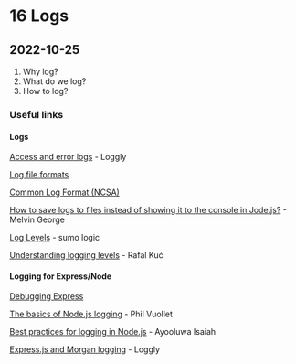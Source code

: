 # 16 Logs

## 2022-10-25

1. Why log?
2. What do we log?
3. How to log?

### Useful links

#### Logs

[Access and error logs](https://www.loggly.com/ultimate-guide/access-and-error-logs/) - Loggly

[Log file formats](https://publib.boulder.ibm.com/tividd/td/ITWSA/ITWSA_info45/en_US/HTML/guide/c-logs.html)

[Common Log Format (NCSA)](https://en.wikipedia.org/wiki/Common_Log_Format)

[How to save logs to files instead of showing it to the console in Jode.js?](https://melvingeorge.me/blog/save-logs-to-files-nodejs) - Melvin George

[Log Levels](https://www.sumologic.com/glossary/log-levels/) - sumo logic

[Understanding logging levels](https://sematext.com/blog/logging-levels/) - Rafal Kuć

#### Logging for Express/Node

[Debugging Express](https://expressjs.com/en/guide/debugging.html)

[The basics of Node.js logging](https://stackify.com/node-js-logging/) - Phil Vuollet

[Best practices for logging in Node.js](https://blog.appsignal.com/2021/09/01/best-practices-for-logging-in-nodejs.html) - Ayooluwa Isaiah

[Express.js and Morgan logging](https://www.loggly.com/use-cases/express-js-and-morgan-logging/) - Loggly
